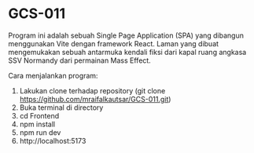 # GCS-011

Program ini adalah sebuah Single Page Application (SPA) yang dibangun menggunakan Vite dengan framework React. Laman yang dibuat mengemukakan sebuah antarmuka kendali fiksi dari kapal ruang angkasa SSV Normandy dari permainan Mass Effect.

Cara menjalankan program: 
1. Lakukan clone terhadap repository (git clone https://github.com/mraifalkautsar/GCS-011.git)
2. Buka terminal di directory
3. cd Frontend
4. npm install
5. npm run dev
6. http://localhost:5173
